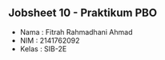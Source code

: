 ## Jobsheet 10 - Praktikum PBO

- Nama  : Fitrah Rahmadhani Ahmad
- NIM   : 2141762092
- Kelas : SIB-2E
